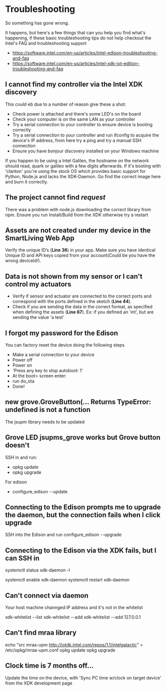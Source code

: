 # Troubleshooting
So something has gone wrong.

It happens, but here's a few things that can you help you find what's happening, if these basic troubleshooting tips do not help checkout the Intel's FAQ and troubleshooting support

- https://software.intel.com/en-us/articles/intel-edison-troubleshooting-and-faq
- https://software.intel.com/en-us/articles/intel-xdk-iot-edition-troubleshooting-and-faq

## I cannot find my controller via the Intel XDK discovery
This could eb due to a number of reason give these a shot:
- Check power is attached and there's some LED's on the board
- Check your computer is on the same LAN as your controller
- Try a serial connection to your controller to ensure device is booting correctly
- Try a serial connection to your controller and run ifconfig to acquire the device's IP address, from here try a ping and try a manual SSH connection
- Ensure you have bonjour discovery installed on your Windows machine

If you happen to be using a Intel Galileo, the hostname on the network should read, quark or galileo with a few digits afterwards. If it's booting with 'clanton' you're using the stock OS which provides basic support for Python, Node.js and lacks the XDK-Daemon. Go find the correct image here and burn it correctly.

## The project cannot find *request*
There was a problem with node.js downloading the correct library from npm. Ensure you run Install/Build from the XDK otherwise try a restart 

## Assets are not created under my device in the SmartLiving Web App

Verify the unique ID’s (**Line 36**) in your app. Make sure you have identical Unique ID and API keys copied from your account(Could be you have the wrong deviceId!).

## Data is not shown from my sensor or I can't control my actuators

- Verify if sensor and actuator are connected to the correct ports and correspond with the ports defined in the sketch (**Line 44**).
- Check if you are sending the data in the correct format, as specified when defining the assets (**Line 67**). Ex: if you defined an 'int', but are sending the value 'a test'

## I forgot my password for the Edison
You can factory reset the device  doing the following steps

- Make a serial connection to your device
- Power off
- Power on
- 'Press any key to stop autoboot: 1'
- At the boot> screen enter:
- run do_ota
- Done!

## new grove.GroveButton(... Returns TypeError: undefined is not a function  

The jsupm library needs to be updated


## Grove LED jsupms_grove works but Grove button doesn't
SSH in and run:

- opkg update
- opkg upgrade

For edison

- configure_edison --update

## Connecting to the Edison prompts me to upgrade the daemon, but the connection fails when I click upgrade

SSH into the Edison and run
configure_edison --upgrade

## Connecting to the Edison via the XDK fails, but I can SSH in

systemctl status xdk-daemon -l

  systemctl enable xdk-daemon
  systemctl restart xdk-daemon

## Can't connect via daemon
Your host machine channged IP address and it's not in the whitelist

  xdk-whitelist --list 
  xdk-whitelist --add <Your ip address>
  xdk-whitelist --add 127.0.0.1

## Can't find mraa library

  echo "src mraa-upm http://iotdk.intel.com/repos/1.1/intelgalactic" > /etc/opkg/mraa-upm.conf
  opkg update
  opkg upgrade

## Clock time is 7 months off...
Update the time on the device, with 'Sync PC time w/clock on target device' from the XDK development page
